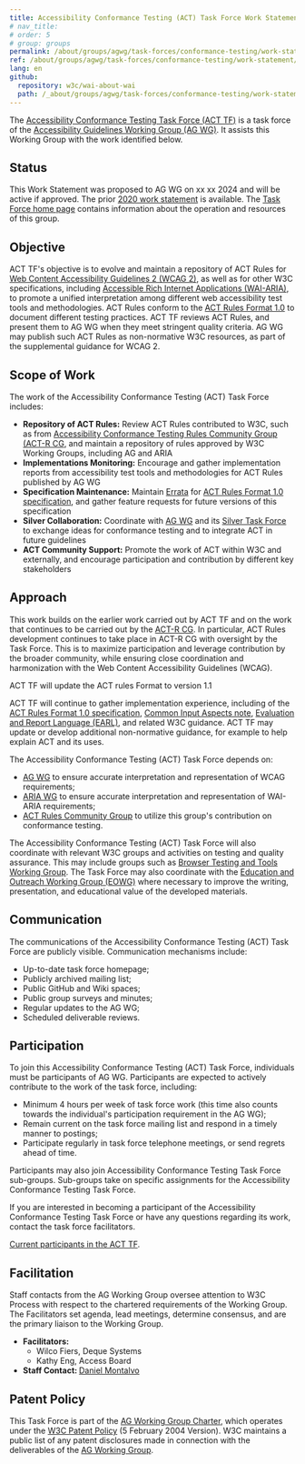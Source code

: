 ```yaml
---
title: Accessibility Conformance Testing (ACT) Task Force Work Statement (2024)
# nav_title:
# order: 5
# group: groups
permalink: /about/groups/agwg/task-forces/conformance-testing/work-statement/
ref: /about/groups/agwg/task-forces/conformance-testing/work-statement/
lang: en
github:
  repository: w3c/wai-about-wai
  path: /_about/groups/agwg/task-forces/conformance-testing/work-statement.md'
---
```


<p>The <a href=".">Accessibility Conformance Testing Task Force (ACT TF)</a> is a task force of the <a href="https://www.w3.org/WAI/GL/">Accessibility Guidelines Working Group (AG WG)</a>. It assists this Working Group with the work identified below.</p>
<section id="status">
	<h2>Status</h2>
	<p>This Work Statement was proposed to AG WG on xx xx 2024 and will be active if approved. The prior <a href="work-statement-2020">2020 work statement</a> is available. The <a href=".">Task Force home page</a> contains information about the operation and resources of this group. </p>
</section>
<section id="objective">
	<h2>Objective</h2>
	<p>ACT TF's objective is to evolve and maintain a repository of ACT Rules for <a href="https://www.w3.org/WAI/standards-guidelines/wcag/">Web Content Accessibility Guidelines 2 (WCAG 2)</a>, as well as for other W3C specifications, including <a href="https://www.w3.org/WAI/standards-guidelines/aria/">Accessible Rich Internet Applications (WAI-ARIA)</a>, to promote a unified interpretation among different web accessibility test tools and methodologies. ACT Rules conform to the <a href="https://www.w3.org/WAI/standards-guidelines/act/">ACT Rules Format 1.0</a> to document different testing practices. ACT TF reviews ACT Rules, and present them to AG WG when they meet stringent quality criteria. AG WG may publish such ACT Rules as non-normative W3C resources, as part of the supplemental guidance for WCAG 2.</p>
</section>
<section id="scope">
	<h2>Scope of Work</h2>
	<p>The work of the Accessibility Conformance Testing (ACT) Task Force includes:</p>
	<ul>
		<li><strong>Repository of ACT Rules:</strong> Review ACT Rules contributed to W3C, such as from <a href="https://act-rules.github.io/">Accessibility Conformance Testing Rules Community Group (ACT-R CG</a>, and maintain a repository of rules approved by W3C Working Groups, including AG and ARIA</li>
		<li><strong>Implementations Monitoring:</strong> Encourage and gather implementation reports from accessibility test tools and methodologies for ACT Rules published by AG WG</li>
		<li><strong>Specification Maintenance:</strong> Maintain <a href="https://www.w3.org/WAI/GL/task-forces/conformance-testing/errata">Errata</a> for <a href="https://www.w3.org/TR/act-rules-format/">ACT Rules Format 1.0 specification</a>, and gather feature requests for future versions of this specification</li>
		<li><strong>Silver Collaboration:</strong> Coordinate with <a href="https://www.w3.org/WAI/GL/">AG WG</a> and its <a href="https://www.w3.org/WAI/GL/task-forces/silver/">Silver Task Force</a> to exchange ideas for conformance testing and to integrate ACT in future guidelines</li>
		<li><strong>ACT Community Support:</strong> Promote the work of ACT within W3C and externally, and encourage participation and contribution by different key stakeholders</li>
	</ul>
</section>
<section id="approach">
	<h2>Approach</h2>
	<p>This work builds on the earlier work carried out by ACT TF and on the work that continues to be carried out by the <a href="https://act-rules.github.io/">ACT-R CG</a>. In particular, ACT Rules development continues to take place in ACT-R CG with oversight by the Task Force. This is to maximize participation and leverage contribution by the broader community, while ensuring close coordination and harmonization with the Web Content Accessibility Guidelines (WCAG).</p>
			<p>ACT TF will update the ACT rules Format to version 1.1</p>
	<p>ACT TF will continue to gather implementation experience, including of the <a href="https://www.w3.org/TR/act-rules-format/">ACT Rules Format 1.0 specification</a>, <a href="https://www.w3.org/TR/act-rules-aspects/">Common Input Aspects note</a>, <a href="https://www.w3.org/WAI/standards-guidelines/earl/">Evaluation and Report Language (EARL)</a>, and related W3C guidance. ACT TF may update or develop additional non-normative guidance, for example to help explain ACT and its uses.</p>
</section>
<section id="dependencies">
	<p>The Accessibility Conformance Testing (ACT) Task Force depends on:</p>
	<ul>
		<li><a href="https://www.w3.org/WAI/GL/">AG WG</a> to ensure accurate interpretation and representation of WCAG requirements;</li>
		<li><a href="https://www.w3.org/WAI/ARIA/">ARIA WG</a> to ensure accurate interpretation and representation of WAI-ARIA requirements;</li>
		<li><a href="https://act-rules.github.io/">ACT Rules Community Group</a> to utilize this group's contribution on conformance testing.</li>
	</ul>
	<p>The Accessibility Conformance Testing (ACT) Task Force will also coordinate with relevant W3C groups and activities on testing and quality assurance. This may include groups such as <a href="https://www.w3.org/testing/browser/">Browser Testing and Tools Working Group</a>. The Task Force may also coordinate with the <a href="https://www.w3.org/WAI/EO/">Education and Outreach Working Group (EOWG)</a> where necessary to improve the writing, presentation, and educational value of the developed materials. </p>
</section>
<section id="communication">
	<h2>Communication</h2>
	<p>The communications of the Accessibility Conformance Testing (ACT) Task Force are publicly visible. Communication mechanisms include:</p>
	<ul>
		<li>Up-to-date task force homepage;</li>
		<li>Publicly archived mailing list;</li>
		<li>Public GitHub and Wiki spaces;</li>
		<li>Public group surveys and minutes;</li>
		<li>Regular updates to the AG WG;</li>
		<li>Scheduled deliverable reviews.</li>
	</ul>
</section>
<section id="participation">
	<h2>Participation</h2>
	<p>To join this Accessibility Conformance Testing (ACT) Task Force, individuals must be participants of AG WG. Participants are expected to actively contribute to the work of the task force, including:</p>
	<ul>
		<li>Minimum 4 hours per week of task force work (this time also counts towards the individual's participation requirement in the AG WG);</li>
		<li>Remain current on the task force mailing list and respond in a timely manner to postings;</li>
		<li>Participate regularly in task force telephone meetings, or send regrets ahead of time.</li>
	</ul>
	<p>Participants may also join Accessibility Conformance Testing Task Force sub-groups. Sub-groups take on specific assignments for the Accessibility Conformance Testing Task Force.</p>
	<p>If you are interested in becoming a participant of the Accessibility Conformance Testing Task Force or have any questions regarding its work, contact the task force facilitators.</p>
	<p><a href="https://www.w3.org/2000/09/dbwg/details?group=93339&amp;public=1">Current participants in the ACT TF</a>.</p>
</section>
<section id="facilitation">
	<h2>Facilitation</h2>
	<p>Staff contacts from the AG Working Group oversee attention to W3C Process with respect to the chartered requirements of the Working Group. The Facilitators set agenda, lead meetings, determine consensus, and are the primary liaison to the Working Group.</p>
	<ul>
		<li><strong>Facilitators:</strong>
			<ul>
				<li>Wilco Fiers, Deque Systems</li>
				<li>Kathy Eng, Access Board</li>
			</ul>
		</li>
		<li><strong>Staff Contact: </strong><a href="https://www.w3.org/staff/#dmontalvo/">Daniel Montalvo</a></li>
	</ul>
</section>
<section id="patentpolicy">
	<h2>Patent Policy</h2>
	<p>This Task Force is part of the <a href="https://www.w3.org/WAI/GL/charter">AG Working Group Charter</a>, which operates under the <a href="https://www.w3.org/Consortium/Patent-Policy-20040205/">W3C Patent Policy</a> (5 February 2004 Version). W3C maintains a public list of any patent disclosures made in connection with the deliverables of the <a href="https://www.w3.org/2004/01/pp-impl/35422/status">AG Working Group</a>.</p>
</section>
